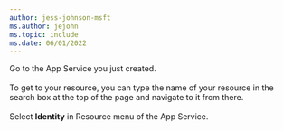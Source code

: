 ```yaml
---
author: jess-johnson-msft
ms.author: jejohn
ms.topic: include
ms.date: 06/01/2022
---
```


Go to the App Service you just created.
<br><br>
To get to your resource, you can type the name of your resource in the search box at the top of the page and navigate to it from there.
<br><br>
Select **Identity** in Resource menu of the App Service.
